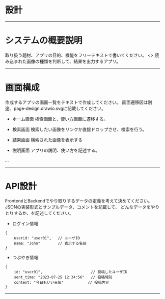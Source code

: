 # 設計

-----------------------------------------------------
# システムの概要説明

取り扱う題材、アプリの目的、機能をフリーテキストで書いてください。
<>
 読み込まれた画像の種類を判断して、結果を出力するアプリ。

-----------------------------------------------------

# 画面構成

作成するアプリの画面一覧をテキストで作成してください。
画面遷移図は別途、page-design.drawio.svgに記載してください。

- ホーム画面
検索画面と、使い方画面に遷移する。

- 検索画面
 検索したい画像をリンクか直接ドロップさせ、検索を行う。

- 結果画面
 検索された画像を表示する

- 説明画面
 アプリの説明、使い方を記述する。

...

-----------------------------------------------------

# API設計

FrontendとBackendでやり取りするデータの定義を考えて決めてください。
JSONの実装形式とサンプルデータ、コメントを記載して、
どんなデータをやりとりするか、を記述してください。

- ログイン情報
```
{
    userid: "user01",   // ユーザID
    name: "John"        // 表示する名前
}
```

- つぶやき情報
```
{
    id: "user01",                      // 投稿したユーザID
    sent_time: "2023-07-25 12:34:56"   // 投稿時刻
    content: "今日もいい天気"           // 投稿内容
}
```

-----------------------------------------------------
